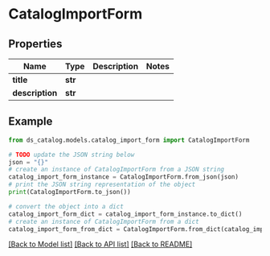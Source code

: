 # CatalogImportForm


## Properties

Name | Type | Description | Notes
------------ | ------------- | ------------- | -------------
**title** | **str** |  | 
**description** | **str** |  | 

## Example

```python
from ds_catalog.models.catalog_import_form import CatalogImportForm

# TODO update the JSON string below
json = "{}"
# create an instance of CatalogImportForm from a JSON string
catalog_import_form_instance = CatalogImportForm.from_json(json)
# print the JSON string representation of the object
print(CatalogImportForm.to_json())

# convert the object into a dict
catalog_import_form_dict = catalog_import_form_instance.to_dict()
# create an instance of CatalogImportForm from a dict
catalog_import_form_from_dict = CatalogImportForm.from_dict(catalog_import_form_dict)
```
[[Back to Model list]](../README.md#documentation-for-models) [[Back to API list]](../README.md#documentation-for-api-endpoints) [[Back to README]](../README.md)


